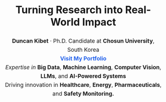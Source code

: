 <!-- Research Summary Section -->
<h2 align="center" style="font-size: 2rem; font-weight: bold; margin-top: 40px;">
  Turning Research into Real-World Impact
</h2>

<p align="center" style="font-size: 1.1rem; line-height: 1.6;">
  <strong>Duncan Kibet</strong> · Ph.D. Candidate at <strong>Chosun University</strong>, South Korea  
  <br>
  <a href="https://dk-profiles.web.app" target="_blank" style="font-weight: bold; color: #2563eb; text-decoration: none;">
    Visit My Portfolio
  </a>
  <br>
  <em>Expertise in</em> <strong>Big Data</strong>, <strong>Machine Learning</strong>, <strong>Computer Vision</strong>, <strong>LLMs</strong>, and <strong>AI-Powered Systems</strong>  
  <br>
  Driving innovation in <strong>Healthcare</strong>, <strong>Energy</strong>, <strong>Pharmaceuticals</strong>, and <strong>Safety Monitoring.</strong>
</p>

